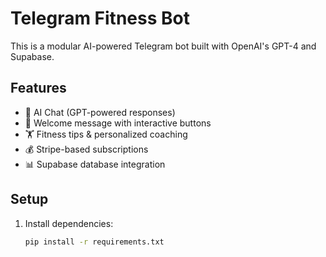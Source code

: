 # Telegram Fitness Bot

This is a modular AI-powered Telegram bot built with OpenAI's GPT-4 and Supabase.

## Features
- 💬 AI Chat (GPT-powered responses)
- 📸 Welcome message with interactive buttons
- 🏋️ Fitness tips & personalized coaching
- 💰 Stripe-based subscriptions
- 📊 Supabase database integration

## Setup
1. Install dependencies:
   ```sh
   pip install -r requirements.txt